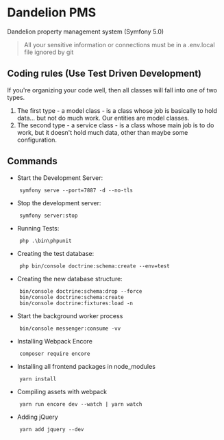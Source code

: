 # Dandelion PMS
Dandelion property management system (Symfony 5.0)

> All your sensitive information or connections must be in a .env.local file ignored by git

## Coding rules (Use Test Driven Development)

If you're organizing your code well, then all classes will fall into one of two types.   
1. The first type - a model class - is a class whose job is basically to hold data... 
but not do much work. Our entities are model classes.   
2. The second type - a service class - is a class whose main job is to do work, 
but it doesn't hold much data, other than maybe some configuration.

## Commands

- Start the Development Server:
```
    symfony serve --port=7887 -d --no-tls
```
- Stop the development server: 
``` 
    symfony server:stop
```
- Running Tests:
```
    php .\bin\phpunit
```
- Creating the test database:
```
    php bin/console doctrine:schema:create --env=test
```

- Creating the new database structure:
```
    bin/console doctrine:schema:drop --force
    bin/console doctrine:schema:create
    bin/console doctrine:fixtures:load -n
```
- Start the background worker process
```
    bin/console messenger:consume -vv
```

- Installing Webpack Encore
```
    composer require encore
```

- Installing all frontend packages in node_modules
```
    yarn install
```

- Compiling assets with webpack
```
    yarn run encore dev --watch | yarn watch
```

- Adding jQuery
```
    yarn add jquery --dev
```
